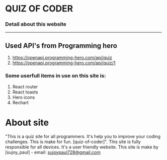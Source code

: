 # QUIZ OF CODER
### Detail about this website
--------------------------------------------

## Used API's from Programming hero
1. https://openapi.programming-hero.com/api/quiz
2. https://openapi.programming-hero.com/api/quiz/1

### Some userfull items in use on this site is: 
1. React router
2. React toasts
3. Hero icons
4. Rechart

# About site
"This is a quiz site for all programmers. It's help you to improve your coding challenges. This is make for fun. [quiz-of-coder]". This site is fully responsible for all devices. It's a user friendly website. This site is make by [sujoy_paul] - email: sujoypaul728@gmail.com